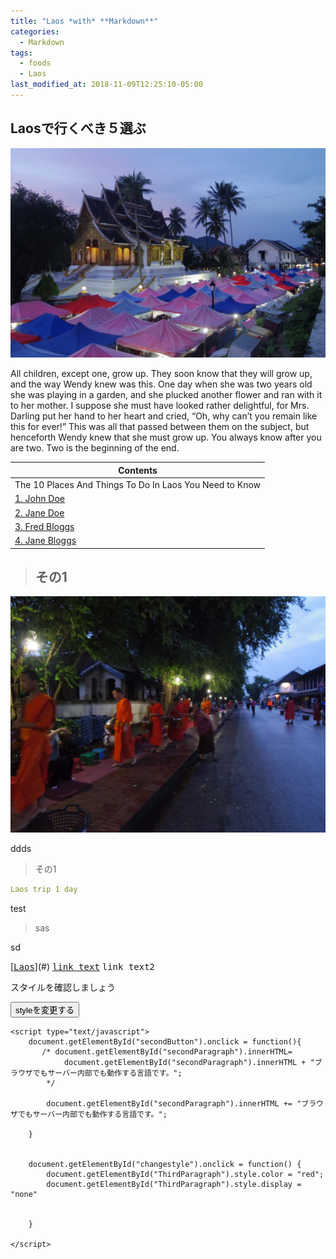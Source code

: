 ```yaml
---
title: "Laos *with* **Markdown**"
categories:
  - Markdown
tags:
  - foods
  - Laos
last_modified_at: 2018-11-09T12:25:10-05:00
---
```

## Laosで行くべき５選ぶ
<img src="/assets/images/Laostop.jpg" class="align-center" alt="" width="700">

All children, except one, grow up. They soon know that they will grow up, and the way Wendy knew was this. One day when she was two years old she was playing in a garden, and she plucked another flower and ran with it to her mother. I suppose she must have looked rather delightful, for Mrs. Darling put her hand to her heart and cried, “Oh, why can’t you remain like this for ever!” This was all that passed between them on the subject, but henceforth Wendy knew that she must grow up. You always know after you are two. Two is the beginning of the end.


| Contents        |
| --------         |
| The 10 Places And Things To Do In Laos You Need to Know |
|  [1. John Doe](#)    |         
|   [2. Jane Doe](#)    |         
|  [3. Fred Bloggs](#) |         
|  [4. Jane Bloggs](#) |                            |


> ## その1

<img src="/assets/images/IMGP1950.JPG" class="align-center" alt="" width="700">

ddds
> その1

```yaml
Laos trip 1 day
```


test

>sas

sd
 
[<kbd>[Laos](#)</kbd>](#)   <kbd><a href="url">link text</a></kbd>
<kbd><a href="url" style="text-decoration: none;">link text2</a></kbd>


<body>
    <p id="thirdParagraph">スタイルを確認しましょう</p>
    <button id="changestyle">styleを変更する</button>
    
    <script type="text/javascript">
        document.getElementById("secondButton").onclick = function(){
           /* document.getElementById("secondParagraph").innerHTML=
                document.getElementById("secondParagraph").innerHTML + "ブラウザでもサーバー内部でも動作する言語です。";
            */
            
            document.getElementById("secondParagraph").innerHTML += "ブラウザでもサーバー内部でも動作する言語です。";
            
        }
        
        
        document.getElementById("changestyle").onclick = function() {
            document.getElementById("ThirdParagraph").style.color = "red";
            document.getElementById("ThirdParagraph").style.display = "none"
            
            
        }
        
    </script>
</body>
